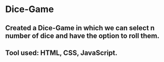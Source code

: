 # Dice-Game


## Created a Dice-Game in which we can select n number of dice and have the option to roll them.

## Tool used: HTML, CSS, JavaScript.





 






